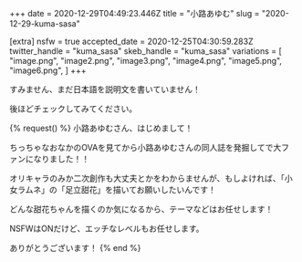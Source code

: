 +++
date = 2020-12-29T04:49:23.446Z
title = "小路あゆむ"
slug = "2020-12-29-kuma-sasa"

[extra]
nsfw = true
accepted_date = 2020-12-25T04:30:59.283Z
twitter_handle = "kuma_sasa"
skeb_handle = "kuma_sasa"
variations = [
  "image.png",
  "image2.png",
  "image3.png",
  "image4.png",
  "image5.png",
  "image6.png",
]
+++

すみません、まだ日本語を説明文を書いていません！

後ほどチェックしてみてください。

{% request() %}
小路あゆむさん、はじめまして！

ちっちゃなおなかのOVAを見てから小路あゆむさんの同人誌を発掘してで大ファンになりました！！

オリキャラのみか二次創作も大丈夫とかをわからませんが、もしよければ、「小女ラムネ」の「足立甜花」を描いてお願いしたいんです！

どんな甜花ちゃんを描くのか気になるから、テーマなどはお任せします！

NSFWはONだけど、エッチなレベルもお任せします。

ありがとうございます！
{% end %}
